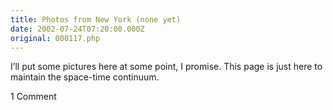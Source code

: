 ```yaml
---
title: Photos from New York (none yet)
date: 2002-07-24T07:20:00.000Z
original: 000117.php
---
```


I’ll put some pictures here at some point, I promise. This page is just here to maintain the space-time continuum.

<span class="commentheader">1 Comment</span>

<!-- <div class="commentdivider">
<span class="commentauthorbox">Posted by <a href="http://www.pascal.com/cgi-bin/mt/mt-comments.cgi?__mode=red&id=505">PHPAlien</a></span>
<span class="commentdatebox">Wednesday, November  6, 2002</span>
<span class="commenttimebox"> 8:44 AM</span>
</div>
<div class="commentbody">Cool, i love your background :-)</div> -->
